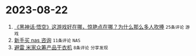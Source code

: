 # 2023-08-22

1. [《黑神话·悟空》这游戏好在哪，惊艳点在哪？为什么那么多人吹捧](https://www.v2ex.com/t/967249) `25条评论` `游戏`
1. [新手买 nas 咨询](https://www.v2ex.com/t/967253) `11条评论` `NAS`
1. [避雷 米家众筹产品干衣机](https://www.v2ex.com/t/967256) `8条评论` `分享发现`
